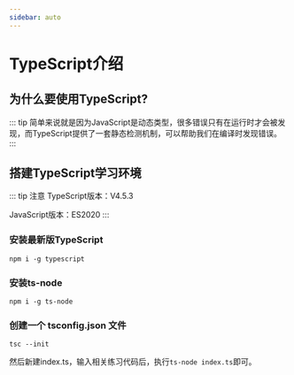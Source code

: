 ```yaml
---
sidebar: auto
---
```


# TypeScript介绍

## 为什么要使用TypeScript?

::: tip
简单来说就是因为JavaScript是动态类型，很多错误只有在运行时才会被发现，而TypeScript提供了一套静态检测机制，可以帮助我们在编译时发现错误。
:::

## 搭建TypeScript学习环境
::: tip 注意
TypeScript版本：V4.5.3

JavaScript版本：ES2020
:::

### 安装最新版TypeScript
```shell
npm i -g typescript
```
### 安装ts-node
```shell
npm i -g ts-node
```
### 创建一个 tsconfig.json 文件
```shell
tsc --init
```
然后新建index.ts，输入相关练习代码后，执行`ts-node index.ts`即可。
